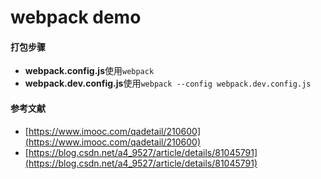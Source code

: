# webpack demo

#### 打包步骤

- **webpack.config.js**使用`webpack`
- **webpack.dev.config.js**使用`webpack --config webpack.dev.config.js`

#### 参考文献

- [https://www.imooc.com/qadetail/210600](https://www.imooc.com/qadetail/210600)
- [https://blog.csdn.net/a4_9527/article/details/81045791](https://blog.csdn.net/a4_9527/article/details/81045791)